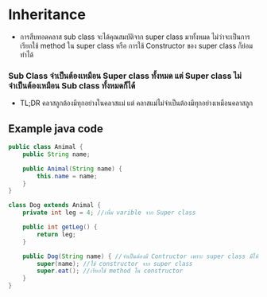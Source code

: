 # Inheritance

- การสืบทอดคลาส
  sub class จะได้คุณสมบัติจาก super class มาทั้งหมด ไม่ว่าจะเป็นการเรียกใช้ method ใน super class หรือ การใช้ Constructor ของ super class ก็ย่อมทำได้

### Sub Class จำเป็นต้องเหมือน Super class ทั้งหมด แต่ Super class ไม่จำเป็นต้องเหมือน Sub class ทั้งหมดก็ได้

- TL;DR คลาสลูกต้องมีทุกอย่างในคลาสแม่ แต่ คลาสแม่ไม่จำเป็นต้องมีทุกอย่างเหมือนคลาสลูก

## Example java code

```java
public class Animal {
    public String name;

    public Animal(String name) {
        this.name = name;
    }
}

class Dog extends Animal {
    private int leg = 4; //เพื่ม varible จาก Super class

    public int getLeg() {
        return leg;
    }

    public Dog(String name) { //จำเป็นต้องมี Contructor เพราะ super class มีให้รับค่า
        super(name); //ใช้ constructor จาก super class
        super.eat(); //เรียกใช้ method ใน constructor
    }
}

```
